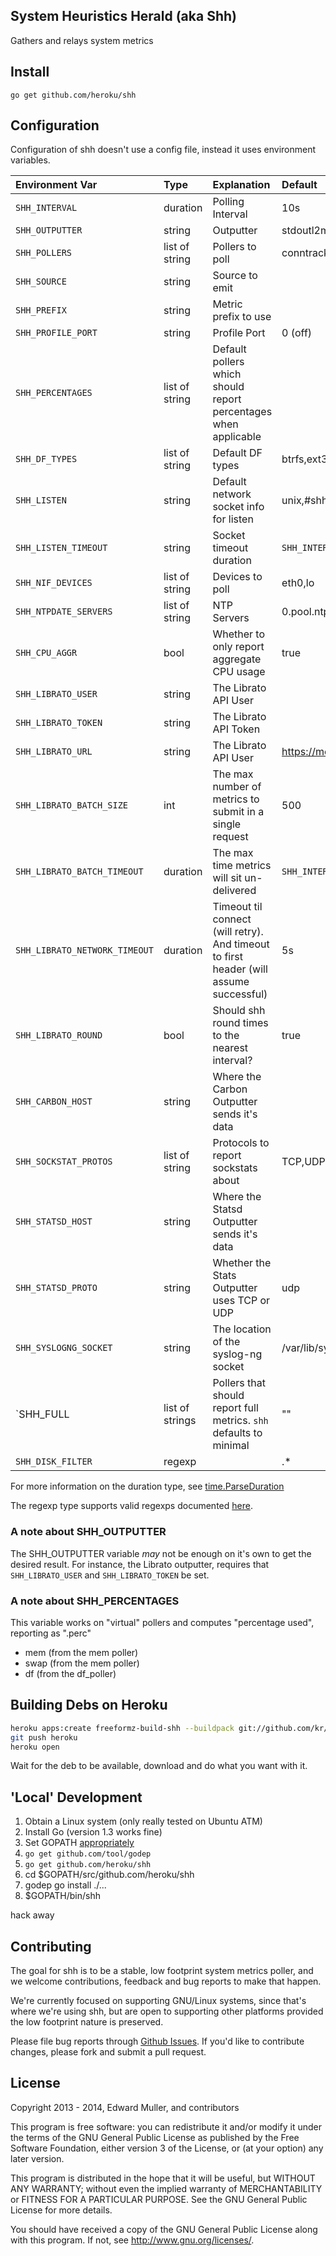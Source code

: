 System Heuristics Herald (aka Shh)
----

Gathers and relays system metrics

## Install

    go get github.com/heroku/shh

## Configuration

Configuration of shh doesn't use a config file, instead it uses environment variables.

| Environment Var | Type | Explanation | Default |
|:----------------|:-----|:------------|:--------|
| `SHH_INTERVAL` | duration | Polling Interval | 10s |
| `SHH_OUTPUTTER` | string | Outputter | stdoutl2metder |
| `SHH_POLLERS` | list of string | Pollers to poll | conntrack,cpu,df,disk,listen,load,mem,nif,ntpdate,processes,self |
| `SHH_SOURCE` | string | Source to emit | |
| `SHH_PREFIX` | string | Metric prefix to use | |
| `SHH_PROFILE_PORT` | string | Profile Port | 0 (off) |
| `SHH_PERCENTAGES` | list of string | Default pollers which should report percentages when applicable | |
| `SHH_DF_TYPES` | list of string | Default DF types | btrfs,ext3,ext4,tmpfs,xfs |
| `SHH_LISTEN` | string | Default network socket info for listen | unix,#shh |
| `SHH_LISTEN_TIMEOUT` | string | Socket timeout duration | `SHH_INTERVAL` |
| `SHH_NIF_DEVICES` | list of string | Devices to poll | eth0,lo |
| `SHH_NTPDATE_SERVERS` | list of string | NTP Servers | 0.pool.ntp.org,1.pool.ntp.org |
| `SHH_CPU_AGGR` | bool | Whether to only report aggregate CPU usage | true |
| `SHH_LIBRATO_USER` | string | The Librato API User | |
| `SHH_LIBRATO_TOKEN` | string | The Librato API Token | |
| `SHH_LIBRATO_URL` | string | The Librato API User | https://metrics-api.librato.com/v1/metrics |
| `SHH_LIBRATO_BATCH_SIZE` | int | The max number of metrics to submit in a single request | 500 |
| `SHH_LIBRATO_BATCH_TIMEOUT` | duration | The max time metrics will sit un-delivered | `SHH_INTERVAL` |
| `SHH_LIBRATO_NETWORK_TIMEOUT` | duration | Timeout til connect (will retry). And timeout to first header (will assume successful) | 5s |
| `SHH_LIBRATO_ROUND` | bool | Should shh round times to the nearest interval? | true |
| `SHH_CARBON_HOST` | string | Where the Carbon Outputter sends it's data | |
| `SHH_SOCKSTAT_PROTOS` | list of string | Protocols to report sockstats about | TCP,UDP,TCP6,UDP6 |
| `SHH_STATSD_HOST` | string | Where the Statsd Outputter sends it's data | |
| `SHH_STATSD_PROTO` | string | Whether the Stats Outputter uses TCP or UDP | udp |
| `SHH_SYSLOGNG_SOCKET` | string | The location of the syslog-ng socket | /var/lib/syslog-ng/syslog-ng.ctl |
| `SHH_FULL | list of strings | Pollers that should report full metrics. `shh` defaults to minimal | "" |
| `SHH_DISK_FILTER` | regexp | | .* |

For more information on the duration type, see [time.ParseDuration](http://golang.org/pkg/time/#ParseDuration)

The regexp type supports valid regexps documented [here](http://golang.org/pkg/regexp/).

### A note about SHH_OUTPUTTER

The SHH_OUTPUTTER variable *may* not be enough on it's own to get the desired result. For instance, the Librato outputter, requires that `SHH_LIBRATO_USER` and `SHH_LIBRATO_TOKEN` be set. 

### A note about SHH_PERCENTAGES

This variable works on "virtual" pollers and computes "percentage used", reporting as "<metric>.perc"

* mem (from the mem poller)
* swap (from the mem poller)
* df (from the df_poller)


## Building Debs on Heroku

```bash
heroku apps:create freeformz-build-shh --buildpack git://github.com/kr/heroku-buildpack-go.git
git push heroku
heroku open
```

Wait for the deb to be available, download and do what you want with it.

## 'Local' Development

1. Obtain a Linux system (only really tested on Ubuntu ATM)
2. Install Go (version 1.3 works fine)
3. Set GOPATH [appropriately](http://golang.org/doc/code.html)
4. `go get github.com/tool/godep`
3. `go get github.com/heroku/shh`
4. cd $GOPATH/src/github.com/heroku/shh
5. godep go install ./...
6. $GOPATH/bin/shh

hack away

## Contributing

The goal for shh is to be a stable, low footprint system metrics
poller, and we welcome contributions, feedback and bug reports to make
that happen.

We're currently focused on supporting GNU/Linux systems, since that's
where we're using shh, but are open to supporting other platforms
provided the low footprint nature is preserved.

Please file bug reports through
[Github Issues](https://github.com/heroku/shh/issues). If you'd like
to contribute changes, please fork and submit a pull request.

## License

Copyright 2013 - 2014, Edward Muller, and contributors

This program is free software: you can redistribute it and/or modify
it under the terms of the GNU General Public License as published by
the Free Software Foundation, either version 3 of the License, or
(at your option) any later version.

This program is distributed in the hope that it will be useful,
but WITHOUT ANY WARRANTY; without even the implied warranty of
MERCHANTABILITY or FITNESS FOR A PARTICULAR PURPOSE.  See the
GNU General Public License for more details.

You should have received a copy of the GNU General Public License
along with this program.  If not, see <http://www.gnu.org/licenses/>.

